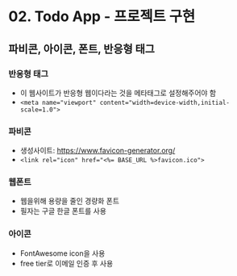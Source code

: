 # 02. Todo App - 프로젝트 구현

## 파비콘, 아이콘, 폰트, 반응형 태그

### 반응형 태그

- 이 웹사이트가 반응형 웹이다라는 것을 메타태그로 설정해주어야 함
- `<meta name="viewport" content="width=device-width,initial-scale=1.0">`

### 파비콘

- 생성사이트: https://www.favicon-generator.org/
- `<link rel="icon" href="<%= BASE_URL %>favicon.ico">`

### 웹폰트

- 웹을위해 용량을 줄인 경량화 폰트
- 필자는 구글 한글 폰트를 사용

### 아이콘

- FontAwesome icon을 사용
- free tier로 이메일 인증 후 사용
